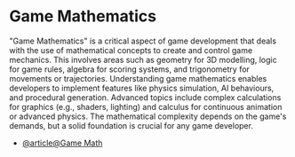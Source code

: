 # Game Mathematics

"Game Mathematics" is a critical aspect of game development that deals with the use of mathematical concepts to create and control game mechanics. This involves areas such as geometry for 3D modelling, logic for game rules, algebra for scoring systems, and trigonometry for movements or trajectories. Understanding game mathematics enables developers to implement features like physics simulation, AI behaviours, and procedural generation. Advanced topics include complex calculations for graphics (e.g., shaders, lighting) and calculus for continuous animation or advanced physics. The mathematical complexity depends on the game's demands, but a solid foundation is crucial for any game developer.

- [@article@Game Math]([https://tailwindcss.com](https://gamemath.com/book/intro.html))
